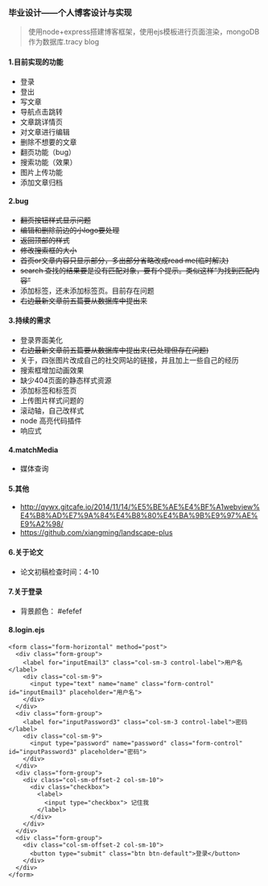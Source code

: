 ### 毕业设计——个人博客设计与实现
> 使用node+express搭建博客框架，使用ejs模板进行页面渲染，mongoDB作为数据库.tracy blog

#### 1.目前实现的功能
- 登录
- 登出
- 写文章
- 导航点击跳转
- 文章跳详情页
- 对文章进行编辑
- 删除不想要的文章
- 翻页功能（bug）
- 搜索功能（效果）
- 图片上传功能
- 添加文章归档


#### 2.bug
- <del>翻页按钮样式显示问题</del>
- <del>编辑和删除前边的小logo要处理</del>
- <del>返回顶部的样式</del>
- <del>修改搜索框的大小</del>
- <del>首页or文章内容只显示部分，多出部分省略改成read me(临时解决)</del>
- <del>search 查找的结果要是没有匹配对象，要有个提示。类似这样“为找到匹配内容”</del>
- 添加标签，还未添加标签页。目前存在问题
- <del>右边最新文章前五篇要从数据库中提出来</del>

#### 3.持续的需求
- 登录界面美化
- <del>右边最新文章前五篇要从数据库中提出来(已处理但存在问题)</del>
- 关于，四张图片改成自己的社交网站的链接，并且加上一些自己的经历
- 搜索框增加动画效果
- 缺少404页面的静态样式资源
- 添加标签和标签页
- 上传图片样式问题的
- 滚动轴，自己改样式
- node 高亮代码插件
- 响应式

#### 4.matchMedia
- 媒体查询

#### 5.其他
- http://qywx.gitcafe.io/2014/11/14/%E5%BE%AE%E4%BF%A1webview%E4%B8%AD%E7%9A%84%E4%B8%80%E4%BA%9B%E9%97%AE%E9%A2%98/
- https://github.com/xiangming/landscape-plus

#### 6.关于论文
- 论文初稿检查时间：4-10

#### 7.关于登录

- 背景颜色： #efefef


#### 8.login.ejs

```
<form class="form-horizontal" method="post">
  <div class="form-group">
    <label for="inputEmail3" class="col-sm-3 control-label">用户名</label>
    <div class="col-sm-9">
      <input type="text" name="name" class="form-control" id="inputEmail3" placeholder="用户名">
    </div>
  </div>
  <div class="form-group">
    <label for="inputPassword3" class="col-sm-3 control-label">密码</label>
    <div class="col-sm-9">
      <input type="password" name="password" class="form-control" id="inputPassword3" placeholder="密码">
    </div>
  </div>
  <div class="form-group">
    <div class="col-sm-offset-2 col-sm-10">
      <div class="checkbox">
        <label>
          <input type="checkbox"> 记住我
        </label>
      </div>
    </div>
  </div>
  <div class="form-group">
    <div class="col-sm-offset-2 col-sm-10">
      <button type="submit" class="btn btn-default">登录</button>
    </div>
  </div>
</form>
```

